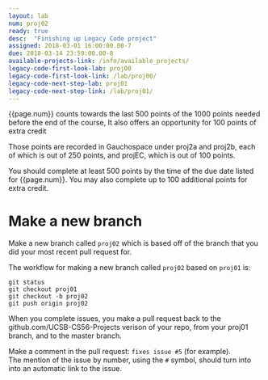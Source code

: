 ```yaml
---
layout: lab
num: proj02
ready: true
desc:  "Finishing up Legacy Code project"
assigned: 2018-03-01 16:00:00.00-7
due: 2018-03-14 23:59:00.00-8
available-projects-link: /info/available_projects/
legacy-code-first-look-lab: proj00
legacy-code-first-look-link: /lab/proj00/
legacy-code-next-step-lab: proj01
legacy-code-next-step-link: /lab/proj01/
---
```


{{page.num}} counts towards the last 500 points of the 1000 points needed before the end of the course,
It also offers an opportunity for 100 points of extra credit

Those points are recorded in Gauchospace under proj2a and proj2b, each of which is out of 250 points, 
and projEC, which is out of 100 points.

You should complete at least 500 points by the time of the due date listed for {{page.num}}.  You may also complete up to 100
additional points for extra credit.


# Make a new branch

Make a new branch called `proj02` which is based off of the branch that you did your most recent pull request for.

The workflow for making a new branch called `proj02` based on `proj01` is:

```
git status
git checkout proj01
git checkout -b proj02
git push origin proj02
```

When you complete issues, you make a pull request back to the github.com/UCSB-CS56-Projects 
verison of your repo, from your proj01 branch, and to the master branch.

Make a comment in the pull request: `fixes issue #5` (for example).  
The mention of the issue by number, using the `#` symbol, should turn into into an automatic link to the issue.

